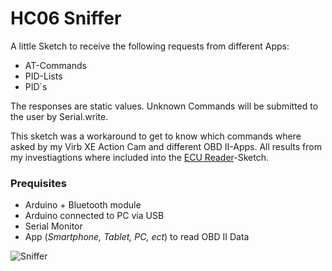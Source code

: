 # HC06 Sniffer

A little Sketch to receive the following requests from different Apps:
* AT-Commands
* PID-Lists
* PID´s

The responses are static values. Unknown Commands will be submitted to the user by Serial.write.

This sketch was a workaround to get to know which commands where asked by my Virb XE Action Cam and different OBD II-Apps.
All results from my investiagtions where included into the [ECU Reader](https://github.com/HerrRiebmann/KDS2Bluetooth/tree/master/ECU_Reader)-Sketch.

### Prequisites
* Arduino + Bluetooth module
* Arduino connected to PC via USB
* Serial Monitor
* App (*Smartphone, Tablet, PC, ect*) to read OBD II Data

![Sniffer](https://github.com/HerrRiebmann/KDS2Bluetooth/blob/master/HC06_Sniffer/Sniffer%20Screenshot.png)
